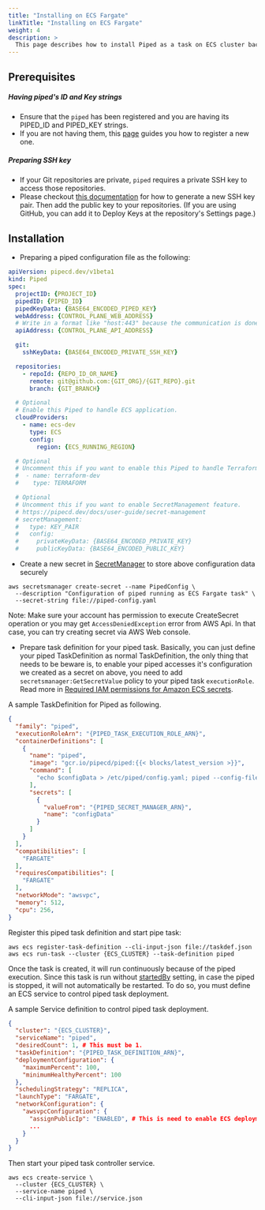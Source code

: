 ```yaml
---
title: "Installing on ECS Fargate"
linkTitle: "Installing on ECS Fargate"
weight: 4
description: >
  This page describes how to install Piped as a task on ECS cluster backed by AWS Fargate.
---
```


## Prerequisites

##### Having piped's ID and Key strings
- Ensure that the `piped` has been registered and you are having its PIPED_ID and PIPED_KEY strings.
- If you are not having them, this [page](/docs/operator-manual/control-plane/registering-a-piped/) guides you how to register a new one.

##### Preparing SSH key
- If your Git repositories are private, `piped` requires a private SSH key to access those repositories.
- Please checkout [this documentation](https://help.github.com/en/github/authenticating-to-github/generating-a-new-ssh-key-and-adding-it-to-the-ssh-agent) for how to generate a new SSH key pair. Then add the public key to your repositories. (If you are using GitHub, you can add it to Deploy Keys at the repository's Settings page.)

## Installation

- Preparing a piped configuration file as the following:

``` yaml
apiVersion: pipecd.dev/v1beta1
kind: Piped
spec:
  projectID: {PROJECT_ID}
  pipedID: {PIPED_ID}
  pipedKeyData: {BASE64_ENCODED_PIPED_KEY}
  webAddress: {CONTROL_PLANE_WEB_ADDRESS}
  # Write in a format like "host:443" because the communication is done via gRPC.
  apiAddress: {CONTROL_PLANE_API_ADDRESS}

  git:
    sshKeyData: {BASE64_ENCODED_PRIVATE_SSH_KEY}

  repositories:
    - repoId: {REPO_ID_OR_NAME}
      remote: git@github.com:{GIT_ORG}/{GIT_REPO}.git
      branch: {GIT_BRANCH}

  # Optional
  # Enable this Piped to handle ECS application.
  cloudProviders:
    - name: ecs-dev
      type: ECS
      config:
        region: {ECS_RUNNING_REGION}

  # Optional
  # Uncomment this if you want to enable this Piped to handle Terraform application.
  #  - name: terraform-dev
  #    type: TERRAFORM

  # Optional
  # Uncomment this if you want to enable SecretManagement feature.
  # https://pipecd.dev/docs/user-guide/secret-management
  # secretManagement:
  #   type: KEY_PAIR
  #   config:
  #     privateKeyData: {BASE64_ENCODED_PRIVATE_KEY}
  #     publicKeyData: {BASE64_ENCODED_PUBLIC_KEY}
```

- Create a new secret in [SecretManager](https://aws.amazon.com/secrets-manager/) to store above configuration data securely

```console
aws secretsmanager create-secret --name PipedConfig \
  --description "Configuration of piped running as ECS Fargate task" \
  --secret-string file://piped-config.yaml
```

Note: Make sure your account has permission to execute CreateSecret operation or you may get `AccessDeniedException` error from AWS Api. In that case, you can try creating secret via AWS Web console.

- Prepare task definition for your piped task. Basically, you can just define your piped TaskDefinition as normal TaskDefinition, the only thing that needs to be beware is, to enable your piped accesses it's configuration we created as a secret on above, you need to add `secretsmanager:GetSecretValue` policy to your piped task `executionRole`. Read more in [Required IAM permissions for Amazon ECS secrets](https://docs.aws.amazon.com/AmazonECS/latest/developerguide/specifying-sensitive-data-secrets.html).

A sample TaskDefinition for Piped as following.

```json
{
  "family": "piped",
  "executionRoleArn": "{PIPED_TASK_EXECUTION_ROLE_ARN}",
  "containerDefinitions": [
    {
      "name": "piped",
      "image": "gcr.io/pipecd/piped:{{< blocks/latest_version >}}",
      "command": [
        "echo $configData > /etc/piped/config.yaml; piped --config-file=/etc/piped/config.yaml --metrics=true"
      ],
      "secrets": [
        {
          "valueFrom": "{PIPED_SECRET_MANAGER_ARN}",
          "name": "configData"
        }
      ]
    }
  ],
  "compatibilities": [
    "FARGATE"
  ],
  "requiresCompatibilities": [
    "FARGATE"
  ],
  "networkMode": "awsvpc",
  "memory": 512,
  "cpu": 256,
}
```

Register this piped task definition and start pipe task:

```console
aws ecs register-task-definition --cli-input-json file://taskdef.json
aws ecs run-task --cluster {ECS_CLUSTER} --task-definition piped
```

Once the task is created, it will run continuously because of the piped execution. Since this task is run without [startedBy](https://docs.aws.amazon.com/AmazonECS/latest/APIReference/API_StartTask.html#API_StartTask_RequestSyntax) setting, in case the piped is stopped, it will not automatically be restarted. To do so, you must define an ECS service to control piped task deployment.

A sample Service definition to control piped task deployment.

```json
{
  "cluster": "{ECS_CLUSTER}",
  "serviceName": "piped",
  "desiredCount": 1, # This must be 1.
  "taskDefinition": "{PIPED_TASK_DEFINITION_ARN}",
  "deploymentConfiguration": {
    "maximumPercent": 100,
    "minimumHealthyPercent": 100
  },
  "schedulingStrategy": "REPLICA",
  "launchType": "FARGATE",
  "networkConfiguration": {
    "awsvpcConfiguration": {
      "assignPublicIp": "ENABLED", # This is need to enable ECS deployment to pull piped container images.
      ...
    }
  }
}
```

Then start your piped task controller service.

```console
aws ecs create-service \
  --cluster {ECS_CLUSTER} \
  --service-name piped \
  --cli-input-json file://service.json
```